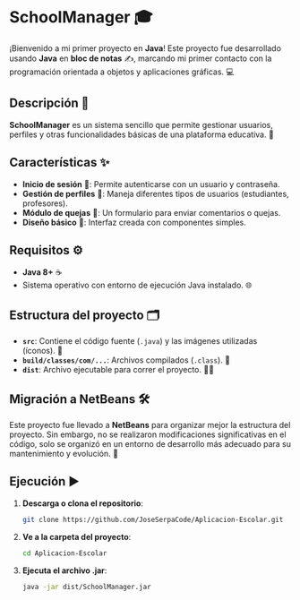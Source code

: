 # SchoolManager 🎓

¡Bienvenido a mi primer proyecto en **Java**! Este proyecto fue desarrollado usando **Java** en **bloc de notas** ✍️, marcando mi primer contacto con la programación orientada a objetos y aplicaciones gráficas. 💻

## Descripción 📜

**SchoolManager** es un sistema sencillo que permite gestionar usuarios, perfiles y otras funcionalidades básicas de una plataforma educativa. 🏫

## Características ✨
- **Inicio de sesión** 🔐: Permite autenticarse con un usuario y contraseña.
- **Gestión de perfiles** 👤: Maneja diferentes tipos de usuarios (estudiantes, profesores).
- **Módulo de quejas** 💬: Un formulario para enviar comentarios o quejas.
- **Diseño básico** 🎨: Interfaz creada con componentes simples.

## Requisitos ⚙️
- **Java 8+** ☕
- Sistema operativo con entorno de ejecución Java instalado. 🌐

## Estructura del proyecto 🗂️
- **`src`**: Contiene el código fuente (`.java`) y las imágenes utilizadas (íconos). 📂
- **`build/classes/com/...`**: Archivos compilados (`.class`). 🔨
- **`dist`**: Archivo ejecutable para correr el proyecto. 🏃‍♂️

## Migración a NetBeans 🛠️
Este proyecto fue llevado a **NetBeans** para organizar mejor la estructura del proyecto. Sin embargo, no se realizaron modificaciones significativas en el código, solo se organizó en un entorno de desarrollo más adecuado para su mantenimiento y evolución. 🚀

## Ejecución ▶️
1. **Descarga o clona el repositorio**:
   ```bash
   git clone https://github.com/JoseSerpaCode/Aplicacion-Escolar.git

2. **Ve a la carpeta del proyecto**:
   ```bash
   cd Aplicacion-Escolar

3. **Ejecuta el archivo .jar**:
   ```bash
   java -jar dist/SchoolManager.jar
